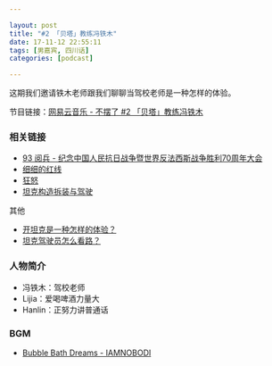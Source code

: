 ```yaml
---

layout: post
title: "#2 「贝塔」教练冯铁木"
date: 17-11-12 22:55:11
tags: [男嘉宾, 四川话]
categories: [podcast]

---
```


这期我们邀请铁木老师跟我们聊聊当驾校老师是一种怎样的体验。

节目链接：[网易云音乐 - 不摆了 #2 「贝塔」教练冯铁木](http://music.163.com/#/program?id=1366460374)

### 相关链接

- [93 阅兵 - 纪念中国人民抗日战争暨世界反法西斯战争胜利70周年大会](https://zh.wikipedia.org/wiki/%E7%BA%AA%E5%BF%B5%E4%B8%AD%E5%9B%BD%E4%BA%BA%E6%B0%91%E6%8A%97%E6%97%A5%E6%88%98%E4%BA%89%E6%9A%A8%E4%B8%96%E7%95%8C%E5%8F%8D%E6%B3%95%E8%A5%BF%E6%96%AF%E6%88%98%E4%BA%89%E8%83%9C%E5%88%A970%E5%91%A8%E5%B9%B4%E5%A4%A7%E4%BC%9A)
- [细细的红线](https://movie.douban.com/subject/1292781/)
- [狂怒](https://movie.douban.com/subject/23331914/)
- [坦克构造拆装与驾驶](https://book.douban.com/subject/10487486/)

其他

- [开坦克是一种怎样的体验？](https://www.zhihu.com/question/26786698)
- [坦克驾驶员怎么看路？](https://www.zhihu.com/question/26786698)

### 人物简介

- 冯铁木：驾校老师
- Lijia：爱喝啤酒力量大
- Hanlin：正努力讲普通话

### BGM

- [Bubble Bath Dreams - IAMNOBODI](http://music.163.com/#/m/song?id=27708107)